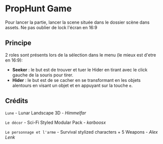# PropHunt Game
Pour lancer la partie, lancer la scene située dans le dossier scène dans assets.
Ne pas oublier de lock l'écran en 16:9

## Principe

2 roles sont présents lors de la sélection dans le menu (le mieux est d'etre en 16:9):
- **Seeker** : le but est de trouver et tuer le Hider en tirant avec le click gauche de la souris pour tirer.
- **Hider** : le but est de se cacher en se transformant en les objets alentours en visant un objet et en appuyant sur la touche `e`.

## Crédits
`Lune` - Lunar Landscape 3D - *Himmelfar*

`Le décor` - Sci-Fi Styled Modular Pack - *karboosx*

`Le personnage et l'arme` - Survival stylized characters + 5 Weapons - *Alex Lenk*
